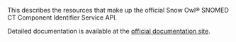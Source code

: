 This describes the resources that make up the official Snow Owl® SNOMED CT Component Identifier Service API.

Detailed documentation is available at the [official documentation site](https://docs.b2i.sg/snow-owl/api/cis).
